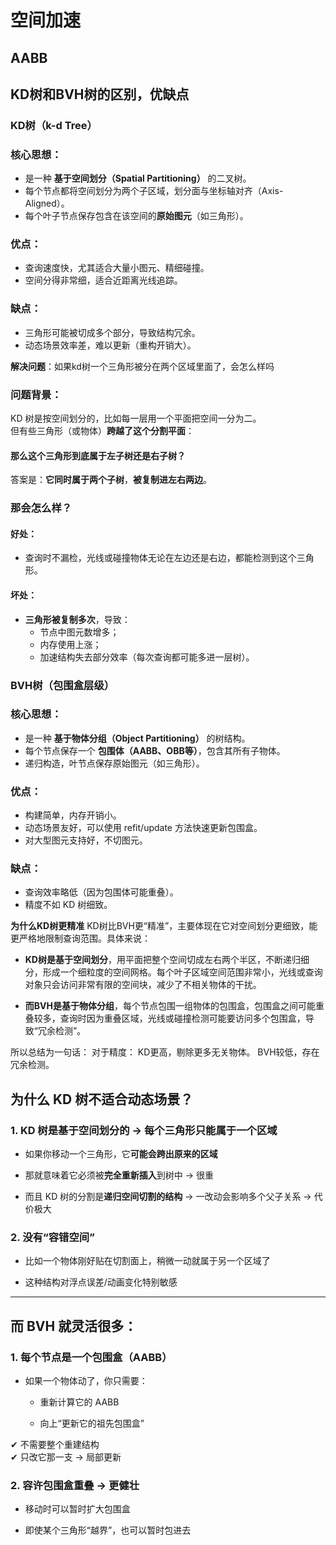 # 空间加速
## AABB
## KD树和BVH树的区别，优缺点

### KD树（k-d Tree）
### 核心思想：

-   是一种 **基于空间划分（Spatial Partitioning）** 的二叉树。
-   每个节点都将空间划分为两个子区域，划分面与坐标轴对齐（Axis-Aligned）。
-   每个叶子节点保存包含在该空间的**原始图元**（如三角形）。

### 优点：

-   查询速度快，尤其适合大量小图元、精细碰撞。
-   空间分得非常细，适合近距离光线追踪。
    

### 缺点：

-   三角形可能被切成多个部分，导致结构冗余。
-   动态场景效率差，难以更新（重构开销大）。

**解决问题**：如果kd树一个三角形被分在两个区域里面了，会怎么样吗
### 问题背景：

KD 树是按空间划分的，比如每一层用一个平面把空间一分为二。  
但有些三角形（或物体）**跨越了这个分割平面**：

#### 那么这个三角形到底属于左子树还是右子树？
答案是：**它同时属于两个子树**，**被复制进左右两边**。

### 那会怎么样？

#### 好处：

-   查询时不漏检，光线或碰撞物体无论在左边还是右边，都能检测到这个三角形。
    
#### 坏处：

-   **三角形被复制多次**，导致：
    -   节点中图元数增多；
    -   内存使用上涨；
    -   加速结构失去部分效率（每次查询都可能多进一层树）。

### BVH树（包围盒层级）

### 核心思想：

-   是一种 **基于物体分组（Object Partitioning）** 的树结构。
-   每个节点保存一个 **包围体（AABB、OBB等）**，包含其所有子物体。
-   递归构造，叶节点保存原始图元（如三角形）。

### 优点：

-   构建简单，内存开销小。
-   动态场景友好，可以使用 refit/update 方法快速更新包围盒。
-   对大型图元支持好，不切图元。

###  缺点：
-   查询效率略低（因为包围体可能重叠）。
-   精度不如 KD 树细致。

**为什么KD树更精准**
KD树比BVH更“精准”，主要体现在它对空间划分更细致，能更严格地限制查询范围。具体来说：
-   **KD树是基于空间划分**，用平面把整个空间切成左右两个半区，不断递归细分，形成一个细粒度的空间网格。每个叶子区域空间范围非常小，光线或查询对象只会访问非常有限的空间块，减少了不相关物体的干扰。

-   **而BVH是基于物体分组**，每个节点包围一组物体的包围盒，包围盒之间可能重叠较多，查询时因为重叠区域，光线或碰撞检测可能要访问多个包围盒，导致“冗余检测”。

所以总结为一句话：
对于精度：
KD更高，剔除更多无关物体。
BVH较低，存在冗余检测。

## 为什么 KD 树不适合动态场景？

### 1. **KD 树是基于空间划分的 → 每个三角形只能属于一个区域**

-   如果你移动一个三角形，它**可能会跨出原来的区域**
    
-   那就意味着它必须被**完全重新插入**到树中 → 很重
    
-   而且 KD 树的分割是**递归空间切割的结构** → 一改动会影响多个父子关系 → 代价极大
    

### 2. **没有“容错空间”**

-   比如一个物体刚好贴在切割面上，稍微一动就属于另一个区域了
    
-   这种结构对浮点误差/动画变化特别敏感
    

----------

## 而 BVH 就灵活很多：

### 1. **每个节点是一个包围盒（AABB）**

-   如果一个物体动了，你只需要：
    
    -   重新计算它的 AABB
        
    -   向上“更新它的祖先包围盒”
        

✔ 不需要整个重建结构  
✔ 只改它那一支 → 局部更新

### 2. **容许包围盒重叠 → 更健壮**

-   移动时可以暂时扩大包围盒
    
-   即使某个三角形“越界”，也可以暂时包进去
<!--stackedit_data:
eyJoaXN0b3J5IjpbMjA2MTk5NjUzNywzMjU1MjYwNF19
-->